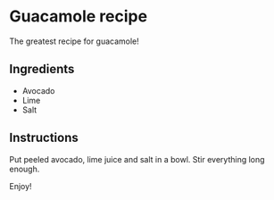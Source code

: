 # Guacamole recipe
The greatest recipe for guacamole!

## Ingredients
* Avocado
* Lime
* Salt

## Instructions
Put peeled avocado, lime juice and salt in a bowl.
Stir everything long enough.

Enjoy!
